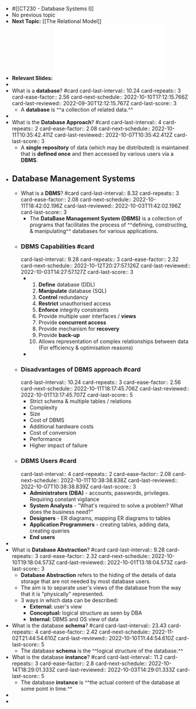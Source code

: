 - #[[CT230 - Database Systems I]]
- No previous topic
- **Next Topic:** [[The Relational Model]]
- **Relevant Slides:** ![Lecture01.pdf](../assets/Lecture01_1662845512365_0.pdf)
-
- What is a **database**? #card
  card-last-interval:: 10.24
  card-repeats:: 3
  card-ease-factor:: 2.56
  card-next-schedule:: 2022-10-10T17:12:15.766Z
  card-last-reviewed:: 2022-09-30T12:12:15.767Z
  card-last-score:: 3
	- A **database** is ^^a collection of related data.^^
-
- What is the **Database Approach**? #card
  card-last-interval:: 4
  card-repeats:: 2
  card-ease-factor:: 2.08
  card-next-schedule:: 2022-10-11T10:35:42.411Z
  card-last-reviewed:: 2022-10-07T10:35:42.412Z
  card-last-score:: 3
	- A **single repository** of data (which may be distributed) is maintained that is **defined once** and then accessed by various users via a **DBMS**.
- ## Database Management Systems
	- What is a **DBMS**? #card
	  card-last-interval:: 8.32
	  card-repeats:: 3
	  card-ease-factor:: 2.08
	  card-next-schedule:: 2022-10-11T18:42:02.196Z
	  card-last-reviewed:: 2022-10-03T11:42:02.196Z
	  card-last-score:: 3
		- The **DataBase Management System (DBMS)** is a collection of programs that facilitates the process of ^^defining, constructing, & manipulating^^ databases for various applications.
	- ### DBMS Capabilities #card
	  card-last-interval:: 9.28
	  card-repeats:: 3
	  card-ease-factor:: 2.32
	  card-next-schedule:: 2022-10-12T20:27:57.126Z
	  card-last-reviewed:: 2022-10-03T14:27:57.127Z
	  card-last-score:: 3
		- 1. **Define** database (DDL)
		  2. **Manipulate** database (SQL)
		  3. **Control** redundancy
		  4. **Restrict** unauthorised access
		  5. **Enforce** integrity constraints
		  6. Provide multiple user interfaces / **views**
		  7. Provide **concurrent access**
		  8. Provide mechanism for **recovery**
		  9. Provide **back-up**
		  10. Allows representation of complex relationships between data (For efficiency & optimisation reasons)
		-
	- ### Disadvantages of DBMS approach #card
	  card-last-interval:: 10.24
	  card-repeats:: 3
	  card-ease-factor:: 2.56
	  card-next-schedule:: 2022-10-11T18:17:45.706Z
	  card-last-reviewed:: 2022-10-01T13:17:45.707Z
	  card-last-score:: 5
		- Strict schema & multiple tables / relations
		- Complexity
		- Size
		- Cost of DBMS
		- Additional hardware costs
		- Cost of conversion
		- Performance
		- Higher impact of failure
	- ### DBMS Users #card
	  card-last-interval:: 4
	  card-repeats:: 2
	  card-ease-factor:: 2.08
	  card-next-schedule:: 2022-10-11T10:38:38.838Z
	  card-last-reviewed:: 2022-10-07T10:38:38.839Z
	  card-last-score:: 3
		- **Administrators (DBA)** - accounts, passwords, privileges. Requiring constant vigilance
		- **System Analysts** - "What's required to solve a problem? What does the business need?"
		- **Designers** - ER diagrams, mapping ER diagrams to tables
		- **Application Programmers** - creating tables, adding data, creating queries
		- **End users**
-
- What is **Database Abstraction**? #card
  card-last-interval:: 9.28
  card-repeats:: 3
  card-ease-factor:: 2.32
  card-next-schedule:: 2022-10-10T19:18:04.573Z
  card-last-reviewed:: 2022-10-01T13:18:04.573Z
  card-last-score:: 3
	- **Database Abstraction** refers to the hiding of the details of data storage that are not needed by most database users.
	- The aim is to separate user's views of the database from the way that it is "physically" represented.
	- 3 ways in which data can be described:
		- **External:** user's view
		- **Conceptual:** logical structure as seen by DBA
		- **Internal:** DBMS and OS view of data
- What is the database **schema**? #card
  card-last-interval:: 23.43
  card-repeats:: 4
  card-ease-factor:: 2.42
  card-next-schedule:: 2022-11-02T21:44:54.610Z
  card-last-reviewed:: 2022-10-10T11:44:54.610Z
  card-last-score:: 5
	- The database **schema** is the ^^logical structure of the database.^^
- What is the database **instance**? #card
  card-last-interval:: 11.2
  card-repeats:: 3
  card-ease-factor:: 2.8
  card-next-schedule:: 2022-10-14T18:29:01.333Z
  card-last-reviewed:: 2022-10-03T14:29:01.333Z
  card-last-score:: 5
	- The database **instance** is ^^the actual content of the database at some point in time.^^
-
-